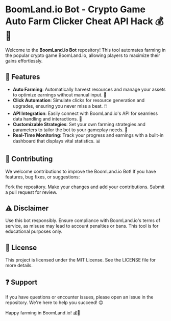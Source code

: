 # BoomLand.io Bot - Crypto Game Auto Farm Clicker Cheat API Hack 💰🚀

Welcome to the **BoomLand.io Bot** repository! This tool automates farming in the popular crypto game BoomLand.io, allowing players to maximize their gains effortlessly.

## 🌟 Features  
- **Auto Farming**: Automatically harvest resources and manage your assets to optimize earnings without manual input. 🌾  
- **Click Automation**: Simulate clicks for resource generation and upgrades, ensuring you never miss a beat. 🖱️  
- **API Integration**: Easily connect with BoomLand.io's API for seamless data handling and interactions. 🔗  
- **Customizable Strategies**: Set your own farming strategies and parameters to tailor the bot to your gameplay needs. 🎯  
- **Real-Time Monitoring**: Track your progress and earnings with a built-in dashboard that displays vital statistics. 📊  

## 🤝 Contributing
We welcome contributions to improve the BoomLand.io Bot! If you have features, bug fixes, or suggestions:

Fork the repository.
Make your changes and add your contributions.
Submit a pull request for review.

## ⚠️ Disclaimer
Use this bot responsibly. Ensure compliance with BoomLand.io's terms of service, as misuse may lead to account penalties or bans. This tool is for educational purposes only.

## 📜 License
This project is licensed under the MIT License. See the LICENSE file for more details.

## ❓ Support
If you have questions or encounter issues, please open an issue in the repository. We're here to help you succeed! 😊

Happy farming in BoomLand.io! 💰🚀